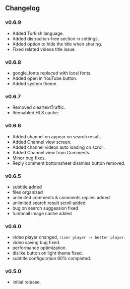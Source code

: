 ## Changelog

### v0.6.9
- Added Turkish language.
- Added distraction-free section in settings.
- Added option to hide the title when sharing.
- Fixed related videos title issue.

### v0.6.8
- google_fonts replaced with local fonts.
- Added open in YouTube button.
- Added system theme.

### v0.6.7
- Removed cleartextTraffic.
- Reenabled HLS cache.

### v0.6.6
- Added channel on appear on search result.
- Added Channel view screen.
- Added channel videos auto loading on scroll.
- Added Channel view from Comments.
- Minor bug fixes.
- Reply comment bottomsheet dissmiss button removed.

### v0.6.5
- subtitle added
- files organized
- unlimited comments & comments replies added
- unlimited search result scroll added
- bug on search suggession fixed
- tumbnail image cache added

### v0.6.0
- video player changed, `river player -> better player`.
- video saving bug fixed.
- performance optimization.
- dislike button on light theme fixed.
- subtitle configuration 60% completed.

### v0.5.0
- Initial release.